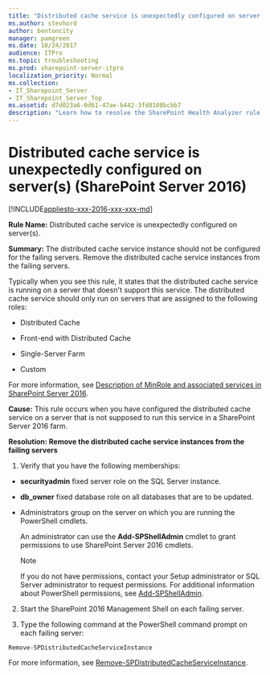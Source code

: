 ```yaml
---
title: "Distributed cache service is unexpectedly configured on server(s) (SharePoint Server 2016)"
ms.author: stevhord
author: bentoncity
manager: pamgreen
ms.date: 10/24/2017
audience: ITPro
ms.topic: troubleshooting
ms.prod: sharepoint-server-itpro
localization_priority: Normal
ms.collection:
- IT_Sharepoint_Server
- IT_Sharepoint_Server_Top
ms.assetid: d7d023a6-0d61-47ae-b442-3fd8108bcbb7
description: "Learn how to resolve the SharePoint Health Analyzer rule: Distributed cache service is unexpectedly configured on server(s), for SharePoint Server 2016."
---
```


# Distributed cache service is unexpectedly configured on server(s) (SharePoint Server 2016)

[!INCLUDE[appliesto-xxx-2016-xxx-xxx-md](../includes/appliesto-xxx-2016-xxx-xxx-md.md)]
  
 **Rule Name:** Distributed cache service is unexpectedly configured on server(s). 

 **Summary:** The distributed cache service instance should not be configured for the failing servers. Remove the distributed cache service instances from the failing servers. 
  
Typically when you see this rule, it states that the distributed cache service is running on a server that doesn't support this service. The distributed cache service should only run on servers that are assigned to the following roles:
  
- Distributed Cache
    
- ﻿Front-end with Distributed Cache
    
- ﻿Single-Server Farm
    
- ﻿Custom
    
For more information, see [Description of MinRole and associated services in SharePoint Server 2016](../administration/description-of-minrole-and-associated-services-in-sharepoint-server-2016.md).
  
 **Cause:** This rule occurs when you have configured the distributed cache service on a server that is not supposed to run this service in a SharePoint Server 2016 farm. 
  
 **Resolution: Remove the distributed cache service instances from the failing servers**
  
1. Verify that you have the following memberships:
    
  - **securityadmin** fixed server role on the SQL Server instance. 
    
  - **db_owner** fixed database role on all databases that are to be updated. 
    
  - Administrators group on the server on which you are running the PowerShell cmdlets.
    
    An administrator can use the **Add-SPShellAdmin** cmdlet to grant permissions to use SharePoint Server 2016 cmdlets. 
    
    > [!NOTE]
    > If you do not have permissions, contact your Setup administrator or SQL Server administrator to request permissions. For additional information about PowerShell permissions, see [Add-SPShellAdmin](/powershell/module/sharepoint-server/Add-SPDistributedCacheServiceInstance?view=sharepoint-ps). 
  
2. Start the SharePoint 2016 Management Shell on each failing server.
    
3. Type the following command at the PowerShell command prompt on each failing server:
    
  ```
  Remove-SPDistributedCacheServiceInstance
  ```

For more information, see [Remove-SPDistributedCacheServiceInstance](/powershell/module/sharepoint-server/Remove-SPDistributedCacheServiceInstance?view=sharepoint-ps).
  

